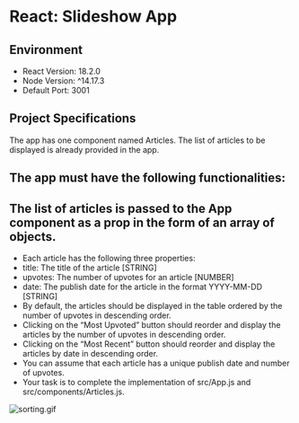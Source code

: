 # React: Slideshow App

## Environment 

- React Version: 18.2.0
- Node Version: ^14.17.3
- Default Port: 3001

## Project Specifications 
The app has one component named Articles. The list of articles to be displayed is already provided in the app.

## The app must have the following functionalities:

## The list of articles is passed to the App component as a prop in the form of an array of objects.
- Each article has the following three properties:
- title: The title of the article [STRING]
- upvotes: The number of upvotes for an article [NUMBER]
- date: The publish date for the article in the format YYYY-MM-DD [STRING]
- By default, the articles should be displayed in the table ordered by the number of upvotes in descending order.
- Clicking on the “Most Upvoted” button should reorder and display the articles by the number of upvotes in descending order.
- Clicking on the “Most Recent” button should reorder and display the articles by date in descending order.
- You can assume that each article has a unique publish date and number of upvotes.
- Your task is to complete the implementation of src/App.js and src/components/Articles.js.

<img src="https://s4.gifyu.com/images/Screen-Recording-2022-07-24-at-1.22.10-PM.gif" alt="sorting.gif"/>
